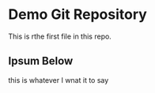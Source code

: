 # Demo Git Repository

This is rthe first file in this repo.

## Ipsum Below

this is whatever I wnat it to say